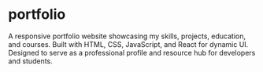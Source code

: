# portfolio
A responsive portfolio website showcasing my skills, projects, education, and courses. Built with HTML, CSS, JavaScript, and React for dynamic UI. Designed to serve as a professional profile and resource hub for developers and students.
